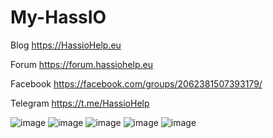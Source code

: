 # My-HassIO
Blog
https://HassioHelp.eu

Forum
https://forum.hassiohelp.eu

Facebook
https://facebook.com/groups/2062381507393179/

Telegram
https://t.me/HassioHelp

![image](https://github.com/gridi88/My-HassIO/blob/master/Lovelace/Button-card-UI.png?raw=true)
![image](https://github.com/gridi88/My-HassIO/blob/master/Lovelace/Telecamera_Dafang.jpg?raw=true)
![image](https://github.com/gridi88/My-HassIO/blob/master/Lovelace/Battery_Status.jpg?raw=true)
![image](https://github.com/gridi88/My-HassIO/blob/master/Lovelace/Multipresa_Houzetek.jpg?raw=true)
![image](https://github.com/gridi88/My-HassIO/blob/master/Lovelace/Raccolta_Differenziata.jpg?raw=true)
